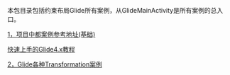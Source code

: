 本包目录包括约束布局Glide所有案例，从GlideMainActivity是所有案例的总入口。

[1，项目中都案例参考地址(基础)](https://juejin.im/entry/5ad5555f51882555867fe935)

[快速上手的Glide4.x教程](https://juejin.im/post/5abf73e66fb9a028b54802f7)

[2，Glide各种Transformation案例](https://github.com/wasabeef/glide-transformations)

